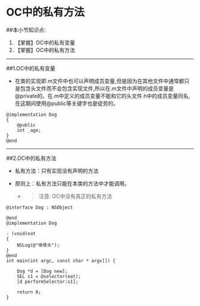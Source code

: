 # OC中的私有方法
##本小节知识点:
1. 【掌握】OC中的私有变量
2. 【掌握】OC中的私有方法

---

##1.OC中的私有变量
- 在类的实现即.m文件中也可以声明成员变量,但是因为在其他文件中通常都只是包含头文件而不会包含实现文件,所以在.m文件中声明的成员变量是@private的。在.m中定义的成员变量不能和它的头文件.h中的成员变量同名,在这期间使用@public等关键字也是徒劳的。

```
@implementation Dog
{
    @public
    int _age;
}
@end
```
---

##2.OC中的私有方法
- 私有方法：只有实现没有声明的方法
- 原则上：私有方法只能在本类的方法中才能调用。

    + >注意: OC中没有真正的私有方法

```
@interface Dog : NSObject

@end
@implementation Dog

- (void)eat
{
    NSLog(@"啃骨头");
}
@end
int main(int argc, const char * argv[]) {

    Dog *d = [Dog new];
    SEL s1 = @selector(eat);
    [d performSelector:s1];

    return 0;
}
```
